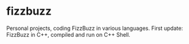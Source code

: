 # fizzbuzz
Personal projects, coding FizzBuzz in various languages. 
First update: FizzBuzz in C++, compiled and run on C++ Shell. 
